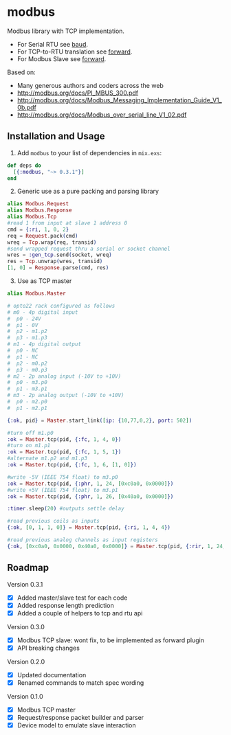 # modbus

Modbus library with TCP implementation.

- For Serial RTU see [baud](https://github.com/samuelventura/baud).
- For TCP-to-RTU translation see [forward](https://github.com/samuelventura/forward).
- For Modbus Slave see [forward](https://github.com/samuelventura/forward).

Based on:

- Many generous authors and coders across the web
- http://modbus.org/docs/PI_MBUS_300.pdf
- http://modbus.org/docs/Modbus_Messaging_Implementation_Guide_V1_0b.pdf
- http://modbus.org/docs/Modbus_over_serial_line_V1_02.pdf

## Installation and Usage

1. Add `modbus` to your list of dependencies in `mix.exs`:

  ```elixir
  def deps do
    [{:modbus, "~> 0.3.1"}]
  end
  ```

2. Generic use as a pure packing and parsing library

  ```elixir
  alias Modbus.Request
  alias Modbus.Response
  alias Modbus.Tcp
  #read 1 from input at slave 1 address 0
  cmd = {:ri, 1, 0, 2}
  req = Request.pack(cmd)
  wreq = Tcp.wrap(req, transid)
  #send wrapped request thru a serial or socket channel
  wres = :gen_tcp.send(socket, wreq)
  res = Tcp.unwrap(wres, transid)
  [1, 0] = Response.parse(cmd, res)
  ```

3. Use as TCP master

  ```elixir
  alias Modbus.Master

  # opto22 rack configured as follows
  # m0 - 4p digital input
  #  p0 - 24V
  #  p1 - 0V
  #  p2 - m1.p2
  #  p3 - m1.p3
  # m1 - 4p digital output
  #  p0 - NC
  #  p1 - NC
  #  p2 - m0.p2
  #  p3 - m0.p3
  # m2 - 2p analog input (-10V to +10V)
  #  p0 - m3.p0
  #  p1 - m3.p1
  # m3 - 2p analog output (-10V to +10V)
  #  p0 - m2.p0
  #  p1 - m2.p1

  {:ok, pid} = Master.start_link([ip: {10,77,0,2}, port: 502])

  #turn off m1.p0
  :ok = Master.tcp(pid, {:fc, 1, 4, 0})
  #turn on m1.p1
  :ok = Master.tcp(pid, {:fc, 1, 5, 1})
  #alternate m1.p2 and m1.p3
  :ok = Master.tcp(pid, {:fc, 1, 6, [1, 0]})

  #write -5V (IEEE 754 float) to m3.p0
  :ok = Master.tcp(pid, {:phr, 1, 24, [0xc0a0, 0x0000]})
  #write +5V (IEEE 754 float) to m3.p1
  :ok = Master.tcp(pid, {:phr, 1, 26, [0x40a0, 0x0000]})

  :timer.sleep(20) #outputs settle delay

  #read previous coils as inputs
  {:ok, [0, 1, 1, 0]} = Master.tcp(pid, {:ri, 1, 4, 4})

  #read previous analog channels as input registers
  {:ok, [0xc0a0, 0x0000, 0x40a0, 0x0000]} = Master.tcp(pid, {:rir, 1, 24, 4})
  ```

## Roadmap

Version 0.3.1

- [x] Added master/slave test for each code
- [x] Added response length prediction
- [x] Added a couple of helpers to tcp and rtu api

Version 0.3.0

- [x] Modbus TCP slave: wont fix, to be implemented as forward plugin
- [x] API breaking changes

Version 0.2.0

- [x] Updated documentation
- [x] Renamed commands to match spec wording

Version 0.1.0

- [x] Modbus TCP master
- [x] Request/response packet builder and parser
- [x] Device model to emulate slave interaction
